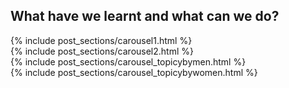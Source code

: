 <!-- ---
layout: post
title: "Conclusions"
# subtitle: "because they lacked opposable thumbs and the brainpower to build a space program."
background: ''
--- -->

## What have we learnt and what can we do?



{% include post_sections/carousel1.html %}
<br>
{% include post_sections/carousel2.html %}
<br>
{% include post_sections/carousel_topicybymen.html %}
<br>
{% include post_sections/carousel_topicybywomen.html %}